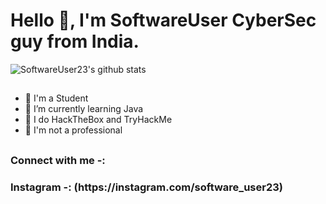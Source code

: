 # Hello 👋, I'm SoftwareUser CyberSec guy from India.  
![SoftwareUser23's github stats](https://github-readme-stats.vercel.app/api?username=SoftwareUser23&show_icons=true&theme=tokyonight)

##
- 🌱 I'm a Student
- 👯 I’m currently learning Java 
- 🤔 I do HackTheBox and TryHackMe  
- 💬 I'm not a professional
##

### Connect with me -:

<h3> Instagram -: (https://instagram.com/software_user23) </h3>
